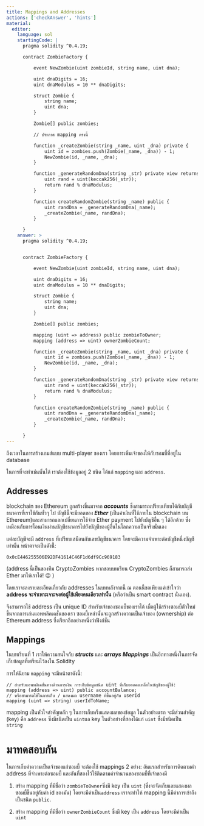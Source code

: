 ```yaml
---
title: Mappings and Addresses
actions: ['checkAnswer', 'hints']
material:
  editor:
    language: sol
    startingCode: |
      pragma solidity ^0.4.19;

      contract ZombieFactory {

          event NewZombie(uint zombieId, string name, uint dna);

          uint dnaDigits = 16;
          uint dnaModulus = 10 ** dnaDigits;

          struct Zombie {
              string name;
              uint dna;
          }

          Zombie[] public zombies;

          // ประกาศ mapping ตรงนี้

          function _createZombie(string _name, uint _dna) private {
              uint id = zombies.push(Zombie(_name, _dna)) - 1;
              NewZombie(id, _name, _dna);
          } 

          function _generateRandomDna(string _str) private view returns (uint) {
              uint rand = uint(keccak256(_str));
              return rand % dnaModulus;
          }

          function createRandomZombie(string _name) public {
              uint randDna = _generateRandomDna(_name);
              _createZombie(_name, randDna);
          }

      }
    answer: >
      pragma solidity ^0.4.19;


      contract ZombieFactory {

          event NewZombie(uint zombieId, string name, uint dna);

          uint dnaDigits = 16;
          uint dnaModulus = 10 ** dnaDigits;

          struct Zombie {
              string name;
              uint dna;
          }

          Zombie[] public zombies;

          mapping (uint => address) public zombieToOwner;
          mapping (address => uint) ownerZombieCount;

          function _createZombie(string _name, uint _dna) private {
              uint id = zombies.push(Zombie(_name, _dna)) - 1;
              NewZombie(id, _name, _dna);
          } 

          function _generateRandomDna(string _str) private view returns (uint) {
              uint rand = uint(keccak256(_str));
              return rand % dnaModulus;
          }

          function createRandomZombie(string _name) public {
              uint randDna = _generateRandomDna(_name);
              _createZombie(_name, randDna);
          }

      }
---
```


ถึงเวลาในการสร้างเกมส์แบบ multi-player ของเรา โดยการเพิ่มเจ้าของให้กับซอมบี้ที่อยู่ใน database

ในการที่จะทำเช่นนั้นได้ เราต้องใช้ข้อมูลอยู่ 2 ชนิด ได้แก่ `mapping` และ `address`.

## Addresses

blockchain ของ Ethereum ถูกสร้างขึ้นมาจาก ***accounts*** ซึ่งสามารถเปรียบเทียบได้กับบัญชีธนาคารที่เราใช้กันทั่วๆ ไป บัญชีนี้จะมียอดของ ***Ether*** (เป็นค่าเงินที่ใช้ภายใน blockchain บน Ethereum)และสามารถแลกเปลี่ยนการใช้จ่าย Ether payment ไปยังบัญชีอื่น ๆ ได้อีกด้วย ซึ่งเหมือนกับการโอนเงินผ่านบัญชีธนาคารไปยังบัญชีของผู้อื่นในโลกความเป็นจริงนั่นเอง

แต่ละบัญชีจะมี `address` ที่เปรียบเสมือนกับเลขบัญชีธนาคาร โดยจะมีความจำเพาะต่อบัญชีหนึ่งบัญชี เท่านั้น หน้าตาจะเป็นดังนี้้:

`0x0cE446255506E92DF41614C46F1d6df9Cc969183`

(address นี้เป็นของทีม CryptoZombies หากชอบบทเรียน CryptoZombies ก็สามารถส่ง Ether มาให้เราได้! 😉 )

โดยเราจะลงรายละเอียดเกี่ยวกับ addresses ในบทหลังจากนี้ ณ ตอนนี้ขอเพียงแค่เข้าใจว่า **address จะจำเพาะเจาะจงต่อผู้ใช้เพียงคนเดียวเท่านั้น** (หรือว่าเป็น smart contract นั่นเอง).

จึงสามารถใช้ address เป็น unique ID สำหรับเจ้าของซอมบี้ของเราได้ เมื่อผู้ใช้สร้างซอมบี้ตัวใหม่ขึ้นจากการเล่นแอพพลิคเคชั่นของเรา ซอมบี้เหล่านั้นจะถูกสร้างความเป็นเจ้าของ (ownership) ต่อ Ethereum address ซึ่งเรียกอีกอย่างหนึ่งว่าฟังก์ชั่น

## Mappings

ในบทเรียนที่ 1 เราให้ความสนใจกับ ***structs*** และ ***arrays*** ***Mappings*** เป็นอีกทางหนึ่งในการจัดเก็บข้อมูลที่เตรียมไว้ลงใน Solidity

การให้นิยาม `mapping` จะมีหน้าตาดังนี้:

```
// สำหรับแอพพลิเคชั่นทางด้านการเงิน การเก็บข้อมูลชนิด uint ที่เก็บยอดคงเหลื่อในบัญชีของผู้ใช้:
mapping (address => uint) public accountBalance;
// หรือสามารถใช้ในการเก็บ / แสดงผล username ที่ขึ้นอยู่กับ userId
mapping (uint => string) userIdToName;
```

mapping เป็นหัวใจสำคัญหลัก ๆ ในการเก็บหรือแสดงผลของข้อมูล ในตัวอย่างแรก จะมีส่วนสำคัญ (key) คือ `address` ซึ่งมีชนิดเป็น `uint`แล key ในตัวอย่างที่สองได้แก่  `uint` ซึ่งมีชนิดเป็น `string`

# มาทดสอบกัน

ในการเก็บค่าความเป็นเจ้าของแก่ซอมบี้ จะต้องใช้ mappings 2 อย่าง: อันแรกสำหรับการติดตามค่า address ที่จำเพาะต่อซอมบี้ และอันที่สองไว้ใช้ติดตามค่าจำนวนของซอมบี้ที่เจ้าของมี
1. สร้าง mapping ที่มีชื่อว่า `zombieToOwner`ซึ่งมี key เป็น `uint` (ซึ่งจะจัดเก็บและแสดงผลซอมบี้ขึ้นอยู่กับค่า id ของมัน) โดยจะมีค่าเป็น`address` เราจะทำให้ mapping นี้มีค่าการเข้าถึงเป็นชนิด `public`.

2. สร้าง mapping ที่มีชื่อว่า `ownerZombieCount` ซึ่งมี key เป็น `address` โดยจะมีค่าเป็น `uint`
